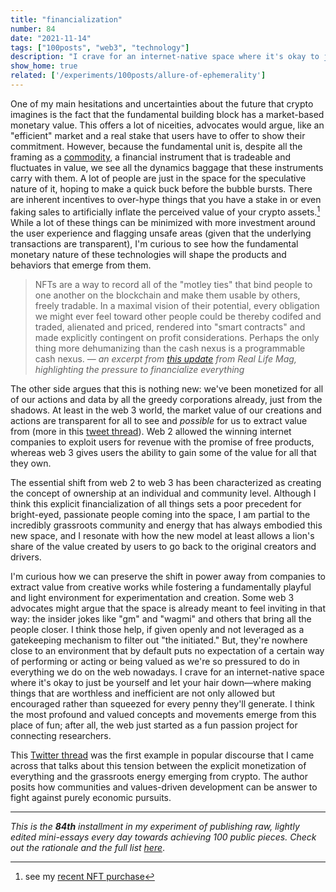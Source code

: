 ```yaml
---
title: "financialization"
number: 84
date: "2021-11-14"
tags: ["100posts", "web3", "technology"]
description: "I crave for an internet-native space where it's okay to just be yourself and let your hair down—where making things that are worthless and inefficient are not only allowed but encouraged rather than squeezed for every penny they'll generate."
show_home: true
related: ['/experiments/100posts/allure-of-ephemerality']
---
```


One of my main hesitations and uncertainties about the future that crypto imagines is the fact that the fundamental building block has a market-based monetary value. This offers a lot of niceities, advocates would argue, like an "efficient" market and a real stake that users have to offer to show their commitment. However, because the fundamental unit is, despite all the framing as a [commodity](https://www.sofi.com/blog/crypto-commodity-vs-security/), a financial instrument that is tradeable and fluctuates in value, we see all the dynamics baggage that these instruments carry with them. A lot of people are just in the space for the speculative nature of it, hoping to make a quick buck before the bubble bursts. There are inherent incentives to over-hype things that you have a stake in or even faking sales to artificially inflate the perceived value of your crypto assets.[^1] While a lot of these things can be minimized with more investment around the user experience and flagging unsafe areas (given that the underlying transactions are transparent), I'm curious to see how the fundamental monetary nature of these technologies will shape the products and behaviors that emerge from them. 

> NFTs are a way to record all of the "motley ties" that bind people to one another on the blockchain and make them usable by others, freely tradable. In a maximal vision of their potential, every obligation we might ever feel toward other people could be thereby codifed and traded, alienated and priced, rendered into "smart contracts" and made explicitly contingent on profit considerations. Perhaps the only thing more dehumanizing than the cash nexus is a programmable cash nexus.
— *an excerpt from [this update](https://tinyletter.com/reallifemag/letters/gonna-fly-now) from Real Life Mag, highlighting the pressure to financialize everything*

The other side argues that this is nothing new: we've been monetized for all of our actions and data by all the greedy corporations already, just from the shadows. At least in the web 3 world, the market value of our creations and actions are transparent for all to see and *possible* for us to extract value from (more in this [tweet thread](https://twitter.com/matdryhurst/status/1433381005193367552?s=20)). Web 2 allowed the winning internet companies to exploit users for revenue with the promise of  free products, whereas web 3 gives users the ability to gain some of the value for all that they own. 

The essential shift from web 2 to web 3 has been characterized as creating the concept of ownership at an individual and community level. Although I think this explicit financialization of all things sets a poor precedent for bright-eyed, passionate people coming into the space, I am partial to the incredibly grassroots community and energy that has always embodied this new space, and I resonate with how the new model at least allows a lion's share of the value created by users to go back to the original creators and drivers.

I'm curious how we can preserve the shift in power away from companies to extract value from creative works while fostering a fundamentally playful and light environment for experimentation and creation. Some web 3 advocates might argue that the space is already meant to feel inviting in that way: the insider jokes like "gm" and "wagmi" and others that bring all the people closer. I think those help, if given openly and not leveraged as a gatekeeping mechanism to filter out "the initiated." But, they're nowhere close to an environment that by default puts no expectation of a certain way of performing or acting or being valued as we're so pressured to do in everything we do on the web nowadays. I crave for an internet-native space where it's okay to just be yourself and let your hair down—where making things that are worthless and inefficient are not only allowed but encouraged rather than squeezed for every penny they'll generate. I think the most profound and valued concepts and movements emerge from this place of fun; after all, the web just started as a fun passion project for connecting researchers.

This [Twitter thread](https://twitter.com/dazuck/status/1380157939433009159?s=20) was the first example in popular discourse that I came across that talks about this tension between the explicit monetization of everything and the grassroots energy emerging from crypto. The author posits how communities and values-driven development can be answer to fight against purely economic pursuits.

[^1]: see my [recent NFT purchase](/experiments/100posts/allure-of-ephemerality)

---
*This is the **84th** installment in my experiment of publishing raw, lightly edited mini-essays every day towards achieving 100 public pieces. Check out the rationale and the full list [here](/experiments/100posts/)*.
